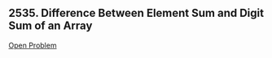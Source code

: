 ## 2535. Difference Between Element Sum and Digit Sum of an Array

[Open Problem](https://leetcode.com/problems/difference-between-element-sum-and-digit-sum-of-an-array/description/)
